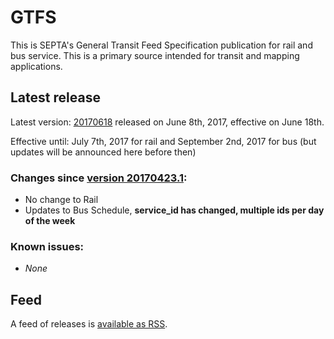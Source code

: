 # GTFS

This is SEPTA's General Transit Feed Specification publication for rail and bus service. This is a primary source intended for transit and mapping applications.

## Latest release

Latest version: [20170618](https://github.com/septadev/GTFS/releases/tag/v20170618) released on June 8th, 2017, effective on June 18th.

Effective until: July 7th, 2017 for rail and September 2nd, 2017 for bus (but updates will be announced here before then)

### Changes since [version 20170423.1](https://github.com/septadev/GTFS/releases/tag/v20170423.1):

* No change to Rail
* Updates to Bus Schedule, **service_id has changed, multiple ids per day of the week**

### Known issues:

* *None*

## Feed

A feed of releases is [available as RSS](https://github.com/septadev/GTFS/releases.atom).
